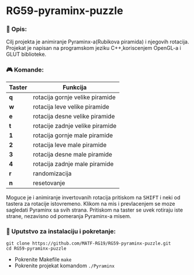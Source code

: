 # RG59-pyraminx-puzzle

### :memo: Opis:
Cilj projekta je animiranje Pyraminx-a(Rubikova piramida) i njegovih rotacija. Projekat je napisan na programskom jeziku C++,koriscenjem OpenGL-a i GLUT biblioteke.


### :video_game: Komande:

|Taster      | Funkcija |
| ------- | --------- |
|   **q** | rotacija gornje velike piramide       |
|   **w**  | rotacija leve velike piramide      |
|   **e**  | rotacija desne velike piramide      |
|   **t**  | rotacije zadnje velike piramide    |
|   **1**  | rotacija gornje male piramide       |
|   **2**  | rotacija leve male piramide       |
|   **3**  | rotacija desne male piramide      |
|   **4**  | rotacija zadnje male piramide      |
|   **r**  | randomizacija      |
|   **n**  | resetovanje      |

Moguce je i animiranje invertovanih rotacija pritiskom na <kbd>SHIFT</kbd> i neki od tastera za rotacije istovremeno.
Klikom na mis i prevlacenjem se moze sagledati Pyraminx sa svih strana. 
Pritiskom na taster se uvek rotiraju iste strane, nezavisno od pomeranja Pyraminx-a misem.


### :wrench: Uputstvo za instalaciju i pokretanje:
```shell
git clone https://github.com/MATF-RG19/RG59-pyraminx-puzzle.git
cd RG59-pyraminx-puzzle
```
* Pokrenite Makefile `make` <br>
* Pokrenite projekat komandom `./Pyraminx`
